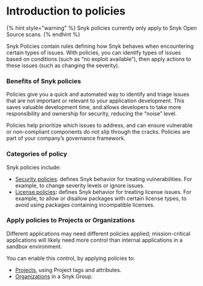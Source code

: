# Introduction to policies

{% hint style="warning" %}
Snyk policies currently only apply to Snyk Open Source scans.
{% endhint %}

Snyk Policies contain rules defining how Snyk behaves when encountering certain types of issues. With policies, you can identify types of issues based on conditions (such as “no exploit available”), then apply actions to these issues (such as changing the severity).

### Benefits of Snyk policies

Policies give you a quick and automated way to identify and triage issues that are not important or relevant to your application development. This saves valuable development time, and allows developers to take more responsibility and ownership for security, reducing the “noise” level.

Policies help prioritize which issues to address, and can ensure vulnerable or non-compliant components do not slip through the cracks. Policies are part of your company’s governance framework.

### Categories of policy

Snyk policies include:

* [Security policies](security-policies/): defines Snyk behavior for treating vulnerabilities. For example, to change severity levels or ignore issues.
* [License policies](license-policies/)**:** defines Snyk behavior for treating license issues. For example, to allow or disallow packages with certain license types, to avoid using packages containing incompatible licenses.

### Apply **policies to  Projects or Organizations**

Different applications may need different policies applied; mission-critical applications will likely need more control than internal applications in a sandbox environment.

You can enable this control, by applying policies to:

* [Projects](https://docs.snyk.io/manage-issues/policies/assign-a-policy-to-project-attributes), using Project tags and attributes.
* [Organizations](https://docs.snyk.io/manage-issues/policies/assign-a-policy-to-organizations) in a Snyk Group.

